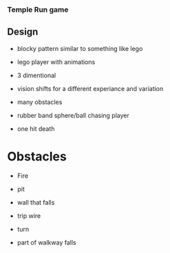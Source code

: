 ### Temple Run game

## Design

- blocky pattern similar to something like lego

- lego player with animations

- 3 dimentional

- vision shifts for a different experiance and variation

- many obstacles 

- rubber band sphere/ball chasing player

- one hit death

# Obstacles

- Fire

- pit

- wall that falls

- trip wire

- turn

- part of walkway falls
